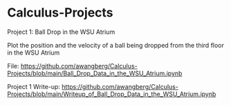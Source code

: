 # Calculus-Projects

Project 1:  Ball Drop in the WSU Atrium

  Plot the position and the velocity of a ball being dropped from the third floor in the WSU Atrium

  File:  https://github.com/awangberg/Calculus-Projects/blob/main/Ball_Drop_Data_in_the_WSU_Atrium.ipynb

  Project 1 Write-up:  https://github.com/awangberg/Calculus-Projects/blob/main/Writeup_of_Ball_Drop_Data_in_the_WSU_Atrium.ipynb
